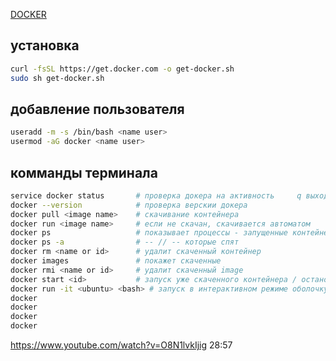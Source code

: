 [DOCKER](https://docs.docker.com)

## установка
```bash
curl -fsSL https://get.docker.com -o get-docker.sh
sudo sh get-docker.sh
```

## добавление пользователя
```bash
useradd -m -s /bin/bash <name user>
usermod -aG docker <name user>
```

## комманды терминала
```bash
service docker status       # проверка докера на активность     q выход
docker --version            # проверка верскии докера
docker pull <image name>    # скачивание контейнера
docker run <image name>     # если не скачан, скачивается автоматом
docker ps                   # показывает процессы - запущенные контейнеры
docker ps -a                # -- // -- которые спят
docker rm <name or id>      # удалит скаченный контейнер
docker images               # покажет скаченные
docker rmi <name or id>     # удалит скаченный image
docker start <id>           # запуск уже скаченного контейнера / остановленного
docker run -it <ubuntu> <bash> # запуск в интерактивном режиме оболочку баш в контейнере убунту
docker
docker
docker
docker

```
https://www.youtube.com/watch?v=O8N1lvkIjig
28:57